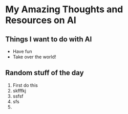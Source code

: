 # My Amazing Thoughts and Resources on AI

## Things I want to do with AI

* Have fun
* Take over the world!

## Random stuff of the day

1. First do this
2. skfffkj
3. ssfsf
4. sfs
5. 